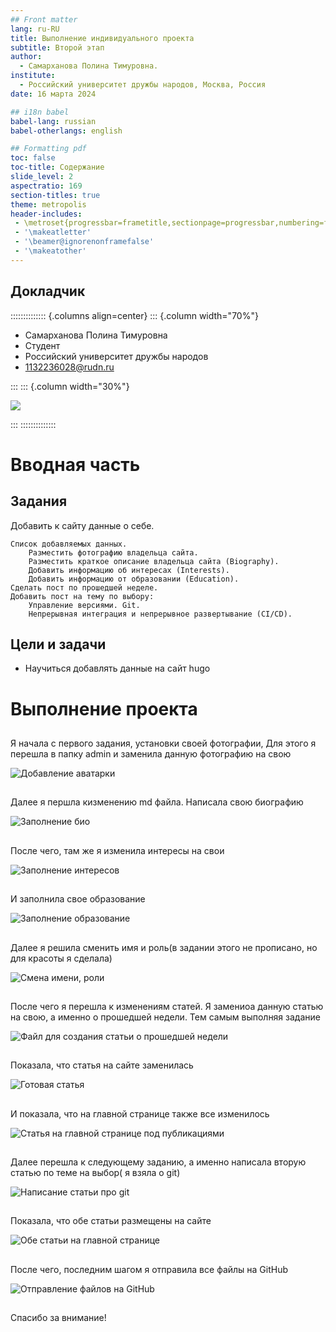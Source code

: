 ```yaml
---
## Front matter
lang: ru-RU
title: Выполнение индивидуального проекта
subtitle: Второй этап
author:
  - Самарханова Полина Тимуровна.
institute:
  - Российский университет дружбы народов, Москва, Россия
date: 16 марта 2024

## i18n babel
babel-lang: russian
babel-otherlangs: english

## Formatting pdf
toc: false
toc-title: Содержание
slide_level: 2
aspectratio: 169
section-titles: true
theme: metropolis
header-includes:
 - \metroset{progressbar=frametitle,sectionpage=progressbar,numbering=fraction}
 - '\makeatletter'
 - '\beamer@ignorenonframefalse'
 - '\makeatother'
---
```



## Докладчик

:::::::::::::: {.columns align=center}
::: {.column width="70%"}

  * Самарханова Полина Тимуровна
  * Студент
  * Российский университет дружбы народов
  * [1132236028@rudn.ru](mailto:1132236028@rudn.ru)

:::
::: {.column width="30%"}

![](./image/12.jpg)

:::
::::::::::::::

# Вводная часть

## Задания

Добавить к сайту данные о себе.

    Список добавляемых данных.
        Разместить фотографию владельца сайта.
        Разместить краткое описание владельца сайта (Biography).
        Добавить информацию об интересах (Interests).
        Добавить информацию от образовании (Education).
    Сделать пост по прошедшей неделе.
    Добавить пост на тему по выбору:
        Управление версиями. Git.
        Непрерывная интеграция и непрерывное развертывание (CI/CD).


## Цели и задачи

- Научиться добавлять данные на сайт hugo

# Выполнение проекта


##

Я начала с первого задания, установки своей фотографии, Для этого я перешла в папку admin и заменила данную фотографию на свою

![Добавление аватарки ](image/1.png)

##

Далее я першла кизменению md файла. Написала свою биографию 

![Заполнение био ](image/2.png)

##

После чего, там же я изменила интересы на свои

![Заполнение интересов ](image/3.png)

##

И заполнила свое образование

![Заполнение образование ](image/4.png)

##

Далее я решила сменить имя и роль(в задании этого не прописано, но для красоты я сделала)

![Смена имени, роли ](image/5.png)

##

После чего я перешла к изменениям статей. Я замениоа данную статью на свою, а именно о прошедшей недели. Тем самым  выполняя задание

![Файл для создания статьи о прошедшей недели  ](image/6.png)

##

Показала, что статья на сайте заменилась

![Готовая статья ](image/7.png)

##

И показала, что на главной странице также все изменилось

![Статья на главной странице под публикациями ](image/8.png)

##

Далее перешла к следующему заданию, а именно написала вторую статью по теме на выбор( я взяла о git)

![Написание статьи про git ](image/9.png)

##

Показала, что обе статьи размещены на сайте 

![Обе статьи на главной странице](image/10.png)

##

После чего, последним шагом я отправила все файлы на GitHub

![Отправление файлов на GitHub](image/11.png)

##

Спасибо за внимание!

